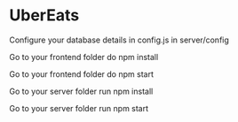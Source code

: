 # UberEats

Configure your database details in config.js in server/config 

Go to your frontend folder do npm install

Go to your frontend folder do npm start

Go to your server folder run npm install

Go to your server folder run npm start
